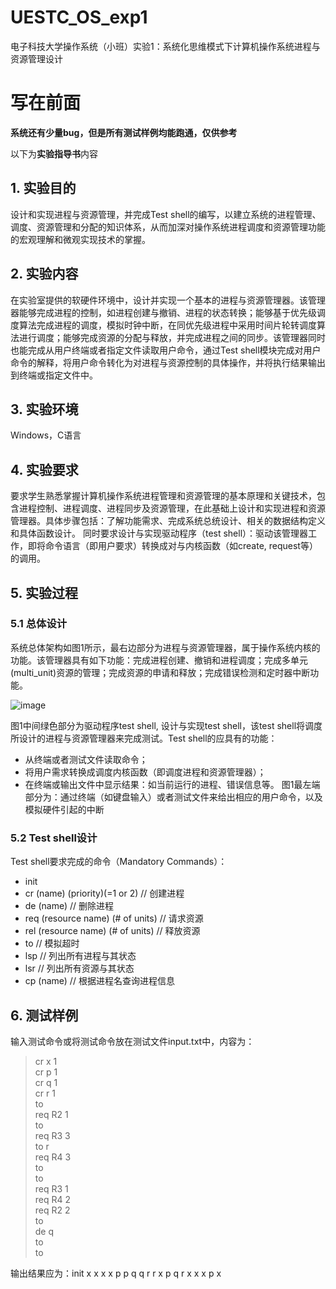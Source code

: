 # UESTC_OS_exp1
电子科技大学操作系统（小班）实验1：系统化思维模式下计算机操作系统进程与资源管理设计
# 写在前面
**系统还有少量bug，但是所有测试样例均能跑通，仅供参考**

以下为**实验指导书**内容
## 1. 实验目的
设计和实现进程与资源管理，并完成Test shell的编写，以建立系统的进程管理、调度、资源管理和分配的知识体系，从而加深对操作系统进程调度和资源管理功能的宏观理解和微观实现技术的掌握。
## 2. 实验内容
在实验室提供的软硬件环境中，设计并实现一个基本的进程与资源管理器。该管理器能够完成进程的控制，如进程创建与撤销、进程的状态转换；能够基于优先级调度算法完成进程的调度，模拟时钟中断，在同优先级进程中采用时间片轮转调度算法进行调度；能够完成资源的分配与释放，并完成进程之间的同步。该管理器同时也能完成从用户终端或者指定文件读取用户命令，通过Test shell模块完成对用户命令的解释，将用户命令转化为对进程与资源控制的具体操作，并将执行结果输出到终端或指定文件中。
## 3. 实验环境
Windows，C语言
## 4. 实验要求
要求学生熟悉掌握计算机操作系统进程管理和资源管理的基本原理和关键技术，包含进程控制、进程调度、进程同步及资源管理，在此基础上设计和实现进程和资源管理器。具体步骤包括：了解功能需求、完成系统总统设计、相关的数据结构定义和具体函数设计。
同时要求设计与实现驱动程序（test shell）：驱动该管理器工作，即将命令语言（即用户要求）转换成对与内核函数（如create, request等）的调用。
## 5. 实验过程
### 5.1 总体设计
系统总体架构如图1所示，最右边部分为进程与资源管理器，属于操作系统内核的功能。该管理器具有如下功能：完成进程创建、撤销和进程调度；完成多单元 (multi_unit)资源的管理；完成资源的申请和释放；完成错误检测和定时器中断功能。

![image](https://github.com/petr111chor/UESTC_OS_exp1/blob/main/%E5%9B%BE1.png)

图1中间绿色部分为驱动程序test shell, 设计与实现test shell，该test shell将调度所设计的进程与资源管理器来完成测试。Test shell的应具有的功能：
- 从终端或者测试文件读取命令；
- 将用户需求转换成调度内核函数（即调度进程和资源管理器）；
- 在终端或输出文件中显示结果：如当前运行的进程、错误信息等。
图1最左端部分为：通过终端（如键盘输入）或者测试文件来给出相应的用户命令，以及模拟硬件引起的中断
### 5.2  Test shell设计
Test shell要求完成的命令（Mandatory Commands）：
- init
- cr (name) (priority)(=1 or 2) // 创建进程
- de (name) // 删除进程
- req (resource name) (# of units) // 请求资源
- rel (resource name) (# of units)  // 释放资源
- to  // 模拟超时
- lsp // 列出所有进程与其状态
- lsr // 列出所有资源与其状态
- cp (name) // 根据进程名查询进程信息
## 6. 测试样例
输入测试命令或将测试命令放在测试文件input.txt中，内容为：

> cr x 1          
> cr p 1  
> cr q 1	  
> cr r 1  
> to  
> req R2 1  
> to  
> req R3 3  
> to	r  
> req R4 3  
> to  
> to  
> req R3 1  
> req R4 2  
> req R2 2  
> to  
> de q  
> to  
> to  

输出结果应为：init x x x x p p q q r r x p q r x x x p x
